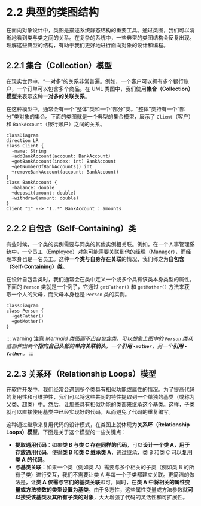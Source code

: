 # 2.2 典型的类图结构

在面向对象设计中，类图是描述系统静态结构的重要工具。通过类图，我们可以清晰地看到类与类之间的关系。在复杂的系统中，一些典型的类图结构会反复出现。理解这些典型的结构，有助于我们更好地进行面向对象的设计和编程。

## 2.2.1 集合（Collection）模型

在现实世界中，“一对多”的关系非常普遍。例如，一个客户可以拥有多个银行账户，一个订单可以包含多个商品。在 UML 类图中，我们使用**集合（Collection）模型**来表示这种**一对多的关联关系**。

在这种模型中，通常会有一个“整体”类和一个“部分”类。“整体”类持有一个“部分”类对象的集合。下面的类图就是一个典型的集合模型，展示了 `Client`（客户）和 `BankAccount`（银行账户）之间的关系。

```mermaid
classDiagram
direction LR
class Client {
  -name: String
  +addBankAccount(account: BankAccount)
  +getBankAccount(index: int) BankAccount
  +getNumberOfBankAccounts() int
  +removeBankAccount(account: BankAccount)
}
class BankAccount {
  -balance: double
  +deposit(amount: double)
  +withdraw(amount: double)
}
Client "1" --> "1..*" BankAccount : amounts
```

## 2.2.2 自包含（Self-Containing）类

有些时候，一个类的实例需要与同类的其他实例相关联。例如，在一个人事管理系统中，一个员工（Employee）对象可能需要关联到他的经理（Manager），而经理本身也是一名员工。这种**一个类与自身存在关联**的情况，我们称之为**自包含（Self-Containing）类**。

在设计自包含类时，我们通常会在类中定义一个或多个具有该类本身类型的属性。下面的 `Person` 类就是一个例子，它通过 `getFather()` 和 `getMother()` 方法来获取一个人的父母，而父母本身也是 `Person` 类的实例。

```mermaid
classDiagram
class Person {
  +getFather()
  +getMother()
}
```

::: warning 注意
_Mermaid 类图画不出自包含类。可以想象上图中的 `Person` 类从底部伸出两个**指向自己头部**的**单向关联箭头**，一个**引用 `-mother`**，另一个**引用 `-father`**。_
:::

## 2.2.3 关系环（Relationship Loops）模型

在软件开发中，我们经常会遇到多个类具有相似功能或属性的情况。为了提高代码的复用性和可维护性，我们可以将这些共同的特性提取到一个单独的基类（或称为父类、超类）中。然后，让那些具有相似功能的类都来继承这个基类。这样，子类就可以直接使用基类中已经实现好的代码，从而避免了代码的重复编写。

这种通过继承来复用代码的设计模式，在类图上就体现为**关系环（Relationship Loops）模型**。下面是关于这个模型的一些关键点：

- **提取通用代码**：如果**类 B 与类 C 存在同样的代码**，可以**设计一个类 A，用于存放通用代码**，使得**类 B 和类 C 继承类 A**，通过继承，类 B 和类 C 可以**复用类 A 的代码**。
- **与基类关联**：如果一个类（例如类 A）需要与多个相关的子类（例如类 B 的所有子类）进行交互，我们不需要让类 A 与每一个子类都建立关联。更简洁的做法是，让**类 A 仅需与它们的基类关联**即可。同时，在**类 A 中将相关的属性变量或方法参数的类型设置为基类**。由于多态性，这些属性变量或方法参数就**可以接受该基类及其所有子类的对象**，大大增强了代码的灵活性和可扩展性。
